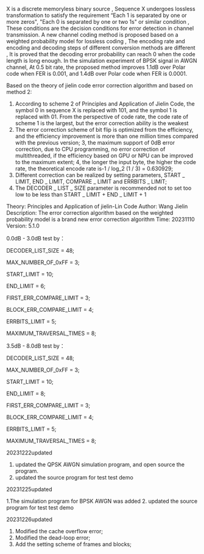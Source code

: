   X is a discrete memoryless binary source , Sequence X undergoes lossless transformation to satisfy the requirement “Each 1 is separated by one or more zeros", "Each 0 is separated by one or two 1s" or similar condition , These conditions are the decision conditions for error detection in channel transmission. A new channel coding method is proposed based on a weighted probability model for lossless coding , The encoding rate and encoding and decoding steps of different conversion methods are different , It is proved that the decoding error probability can reach 0 when the code length is long enough. In the simulation experiment of BPSK signal in AWGN channel, At 0.5 bit rate, the proposed method improves 1.1dB over Polar code when FER is 0.001, and 1.4dB over Polar code when FER is 0.0001.

  Based on the theory of jielin code error correction algorithm and based on method 2:
1. According to scheme 2 of Principles and Application of Jielin Code, the symbol 0 in sequence X is replaced with 101, and the symbol 1 is replaced with 01. From the perspective of code rate, the code rate of scheme 1 is the largest, but the error correction ability is the weakest
2. The error correction scheme of bit flip is optimized from the efficiency, and the efficiency improvement is more than one million times compared with the previous version;
3, the maximum support of 0dB error correction, due to CPU programming, no error correction of multithreaded, if the efficiency based on GPU or NPU can be improved to the maximum extent;
4, the longer the input byte, the higher the code rate, the theoretical encode rate is-1 / log_2 (1 / 3) = 0.630929;
5. Different correction can be realized by setting parameters, START _ LIMIT, END _ LIMIT, COMPARE _ LIMIT and ERRBITS _ LIMIT;
6. The DECODER _ LIST _ SIZE parameter is recommended not to set too low to be less than START _ LIMIT + END _ LIMIT + 1

Theory: Principles and Application of jielin-Lin Code
Author: Wang Jielin
Description: The error correction algorithm based on the weighted probability model is a brand new error correction algorithm
Time: 20231110
Version: 5.1.0

0.0dB - 3.0dB test by：

DECODER_LIST_SIZE = 48;

MAX_NUMBER_OF_0xFF = 3;

START_LIMIT = 10;

END_LIMIT = 6;

FIRST_ERR_COMPARE_LIMIT = 3;

BLOCK_ERR_COMPARE_LIMIT = 4;

ERRBITS_LIMIT = 5;

MAXIMUM_TRAVERSAL_TIMES = 8;



3.5dB - 8.0dB test by：

DECODER_LIST_SIZE = 48;

MAX_NUMBER_OF_0xFF = 3;

START_LIMIT = 10;

END_LIMIT = 8;

FIRST_ERR_COMPARE_LIMIT = 3;

BLOCK_ERR_COMPARE_LIMIT = 4;

ERRBITS_LIMIT = 5;

MAXIMUM_TRAVERSAL_TIMES = 8;

20231222updated

1. updated the QPSK AWGN simulation program, and open source the program.
2. updated the source program for test test demo



20231225updated

1.The simulation program for BPSK AWGN was added
2. updated the source program for test test demo



20231226updated

1. Modified the cache overflow error;
2. Modified the dead-loop error;
3. Add the setting scheme of frames and blocks;
